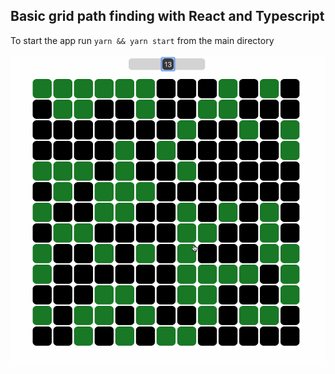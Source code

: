 ## Basic grid path finding with React and Typescript

To start the app run `yarn && yarn start` from the main directory

![gridgif](https://raw.githubusercontent.com/obzenner/grid-path-react-ts/master/path.gif)
